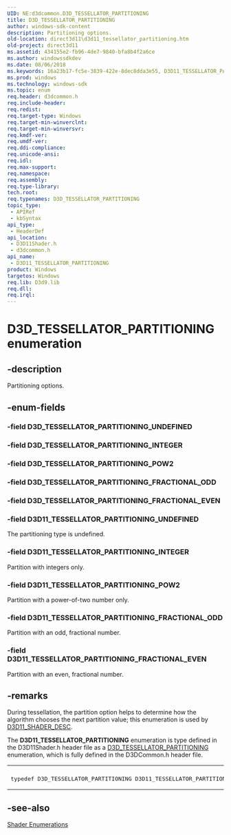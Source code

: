 ```yaml
---
UID: NE:d3dcommon.D3D_TESSELLATOR_PARTITIONING
title: D3D_TESSELLATOR_PARTITIONING
author: windows-sdk-content
description: Partitioning options.
old-location: direct3d11\d3d11_tessellator_partitioning.htm
old-project: direct3d11
ms.assetid: 434155e2-fb96-4de7-9840-bfa8b4f2a6ce
ms.author: windowssdkdev
ms.date: 08/06/2018
ms.keywords: 16a23b17-fc5e-3839-422e-8dec8dda3e55, D3D11_TESSELLATOR_PARTITIONING, D3D11_TESSELLATOR_PARTITIONING enumeration [Direct3D 11], D3D11_TESSELLATOR_PARTITIONING_FRACTIONAL_EVEN, D3D11_TESSELLATOR_PARTITIONING_FRACTIONAL_ODD, D3D11_TESSELLATOR_PARTITIONING_INTEGER, D3D11_TESSELLATOR_PARTITIONING_POW2, D3D11_TESSELLATOR_PARTITIONING_UNDEFINED, D3D_TESSELLATOR_PARTITIONING, d3d11shader/D3D11_TESSELLATOR_PARTITIONING, d3d11shader/D3D11_TESSELLATOR_PARTITIONING_FRACTIONAL_EVEN, d3d11shader/D3D11_TESSELLATOR_PARTITIONING_FRACTIONAL_ODD, d3d11shader/D3D11_TESSELLATOR_PARTITIONING_INTEGER, d3d11shader/D3D11_TESSELLATOR_PARTITIONING_POW2, d3d11shader/D3D11_TESSELLATOR_PARTITIONING_UNDEFINED, d3dcommon/D3D11_TESSELLATOR_PARTITIONING, d3dcommon/D3D11_TESSELLATOR_PARTITIONING_FRACTIONAL_EVEN, d3dcommon/D3D11_TESSELLATOR_PARTITIONING_FRACTIONAL_ODD, d3dcommon/D3D11_TESSELLATOR_PARTITIONING_INTEGER, d3dcommon/D3D11_TESSELLATOR_PARTITIONING_POW2, d3dcommon/D3D11_TESSELLATOR_PARTITIONING_UNDEFINED, direct3d11.d3d11_tessellator_partitioning
ms.prod: windows
ms.technology: windows-sdk
ms.topic: enum
req.header: d3dcommon.h
req.include-header: 
req.redist: 
req.target-type: Windows
req.target-min-winverclnt: 
req.target-min-winversvr: 
req.kmdf-ver: 
req.umdf-ver: 
req.ddi-compliance: 
req.unicode-ansi: 
req.idl: 
req.max-support: 
req.namespace: 
req.assembly: 
req.type-library: 
tech.root: 
req.typenames: D3D_TESSELLATOR_PARTITIONING
topic_type:
 - APIRef
 - kbSyntax
api_type:
 - HeaderDef
api_location:
 - D3D11Shader.h
 - d3dcommon.h
api_name:
 - D3D11_TESSELLATOR_PARTITIONING
product: Windows
targetos: Windows
req.lib: D3d9.lib
req.dll: 
req.irql: 
---
```


# D3D_TESSELLATOR_PARTITIONING enumeration


## -description


Partitioning options.


## -enum-fields




### -field D3D_TESSELLATOR_PARTITIONING_UNDEFINED


### -field D3D_TESSELLATOR_PARTITIONING_INTEGER


### -field D3D_TESSELLATOR_PARTITIONING_POW2


### -field D3D_TESSELLATOR_PARTITIONING_FRACTIONAL_ODD


### -field D3D_TESSELLATOR_PARTITIONING_FRACTIONAL_EVEN


### -field D3D11_TESSELLATOR_PARTITIONING_UNDEFINED

The partitioning type is undefined.


### -field D3D11_TESSELLATOR_PARTITIONING_INTEGER

Partition with integers only.


### -field D3D11_TESSELLATOR_PARTITIONING_POW2

Partition with a power-of-two number only.


### -field D3D11_TESSELLATOR_PARTITIONING_FRACTIONAL_ODD

Partition with an odd, fractional number.


### -field D3D11_TESSELLATOR_PARTITIONING_FRACTIONAL_EVEN

Partition with an even, fractional number.


## -remarks



During tessellation, the partition option helps to determine how the algorithm chooses the next partition value; this enumeration is used by <a href="https://msdn.microsoft.com/25c8f773-e319-4ba1-b332-d45b8323e8c8">D3D11_SHADER_DESC</a>.

The      <b>D3D11_TESSELLATOR_PARTITIONING</b> enumeration is type defined in the  D3D11Shader.h header file as a <a href="https://msdn.microsoft.com/2a33c1c2-cdd6-48d0-8bd1-a3108c4b9449">D3D_TESSELLATOR_PARTITIONING</a> enumeration, which is fully defined in the  D3DCommon.h header file.

<div class="code"><span codelanguage=""><table>
<tr>
<th></th>
</tr>
<tr>
<td>
<pre>
typedef D3D_TESSELLATOR_PARTITIONING D3D11_TESSELLATOR_PARTITIONING;</pre>
</td>
</tr>
</table></span></div>



## -see-also




<a href="https://msdn.microsoft.com/068ce652-8596-4492-992c-658d1fcf8a2c">Shader Enumerations</a>
 

 

